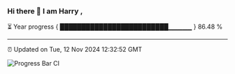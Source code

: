 ### Hi there 👋 I am Harry , 

⏳ Year progress { █████████████████████████▁▁▁▁▁ } 86.48 %

---

⏰ Updated on Tue, 12 Nov 2024 12:32:52 GMT

![Progress Bar CI](https://github.com/duykhang68/duykhang68/workflows/Progress%20Bar%20CI/badge.svg)

